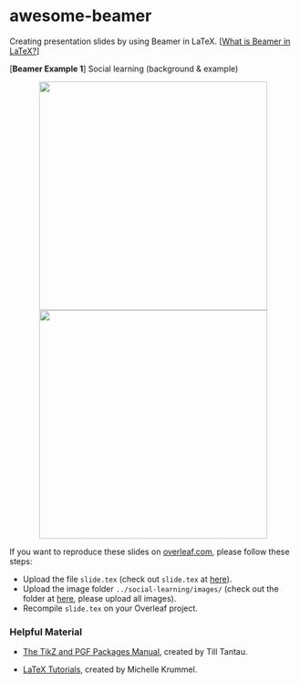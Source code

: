 # awesome-beamer
Creating presentation slides by using Beamer in LaTeX. [[What is Beamer in LaTeX?](https://en.wikipedia.org/wiki/Beamer_(LaTeX))]

[**Beamer Example 1**] Social learning (background & example)

<p align="center">
<img align="middle" src="https://github.com/xinychen/awesome-beamer/blob/main/example/social-learning/slide1.png" width="400" />
<img align="middle" src="https://github.com/xinychen/awesome-beamer/blob/main/example/social-learning/slide2.png" width="400" />
</p>

If you want to reproduce these slides on [overleaf.com](overleaf.com), please follow these steps:

- Upload the file `slide.tex` (check out `slide.tex` at [here](https://github.com/xinychen/awesome-beamer/blob/main/example/social-learning/slide.tex)).
- Upload the image folder `../social-learning/images/` (check out the folder at [here](https://github.com/xinychen/awesome-beamer/tree/main/example/social-learning/images), please upload all images).
- Recompile `slide.tex` on your Overleaf project.

### Helpful Material

- [The TikZ and PGF Packages Manual](https://www.bu.edu/math/files/2013/08/tikzpgfmanual.pdf), created by Till Tantau.

- [LaTeX Tutorials](https://www.michellekrummel.com/tutorials), created by Michelle Krummel.
